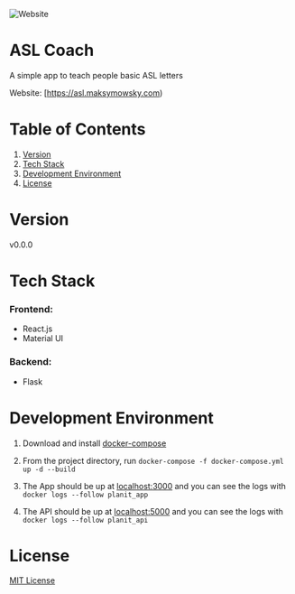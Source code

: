 ![Website](https://img.shields.io/website?url=https://car-prices-api.maksymowsky.com/status)
# ASL Coach
A simple app to teach people basic ASL letters

Website: [https://asl.maksymowsky.com)

# Table of Contents

1. [Version](#version)
2. [Tech Stack](#tech-stack)
3. [Development Environment](#development-environment)
4. [License](#license)

# Version

v0.0.0

# Tech Stack

### Frontend:
- React.js
- Material UI

### Backend:
- Flask

# Development Environment

1. Download and install [docker-compose](https://docs.docker.com/compose/install/#install-compose)

2. From the project directory, run `docker-compose -f docker-compose.yml up -d --build`

3. The App should be up at [localhost:3000](http://localhost:3000) and you can see the logs with `docker logs --follow planit_app`

4. The API should be up at [localhost:5000](http://localhost:5000) and you can see the logs with `docker logs --follow planit_api`

# License

[MIT License](http://choosealicense.com/licenses/mit/)


